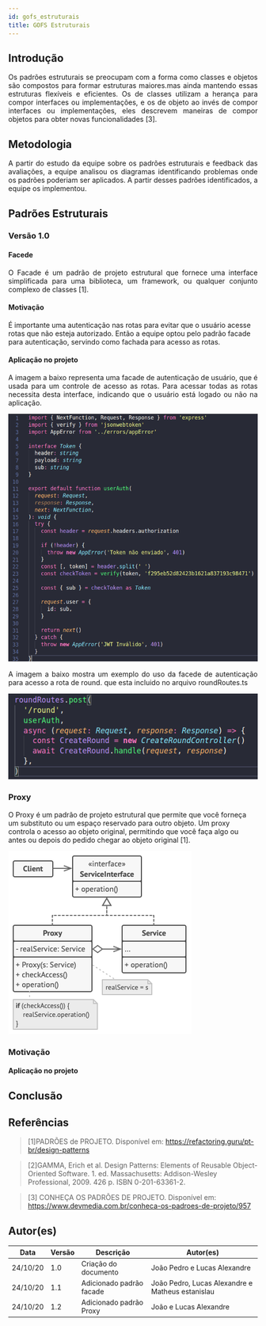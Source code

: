 ```yaml
---
id: gofs_estruturais
title: GOFS Estruturais
---
```


## Introdução

<p align = "justify">
Os padrões estruturais se preocupam com a forma como classes e objetos são compostos para formar estruturas maiores.mas ainda mantendo essas estruturas flexíveis e eficientes. Os de classes utilizam a herança para compor interfaces ou implementações, e os de objeto ao invés de compor interfaces ou implementações, eles descrevem maneiras de compor objetos para obter novas funcionalidades [3].
</p>


## Metodologia

<p align = "justify">
 A partir do estudo da equipe sobre os padrões estruturais e feedback das avaliações, a equipe analisou os diagramas identificando problemas onde os padrões poderiam ser aplicados. A partir desses padrões identificados, a equipe os implementou.
</p>

## Padrões Estruturais

### Versão 1.0

#### Facede

<p align = "justify">
O Facade é um padrão de projeto estrutural que fornece uma interface simplificada para uma biblioteca, um framework, ou qualquer conjunto complexo de classes [1].
</p>

#### Motivação

É importante uma autenticação nas rotas para evitar que o usuário acesse rotas que não esteja autorizado. Então a equipe optou pelo padrão facade para autenticação, servindo como fachada para acesso as rotas.

#### Aplicação no projeto

<p align = "justify">
A imagem a baixo representa uma facade de autenticação de usuário, que é usada para um controle de acesso as rotas. Para acessar todas as rotas necessita desta interface, indicando que o usuário está logado ou não na aplicação.
</p>

![ Método Faced ](../assets/Gof/userauth.png)

<p align = "justify">
A imagem a baixo mostra um exemplo do uso da facede de autenticação para acesso a rota de round. que esta incluido no arquivo roundRoutes.ts
</p>

![ Método Faced ](../assets/Gof/userauthroutes.png)

### Proxy 

O Proxy é um padrão de projeto estrutural que permite que você forneça um substituto ou um espaço reservado para outro objeto. Um proxy controla o acesso ao objeto original, permitindo que você faça algo ou antes ou depois do pedido chegar ao objeto original [1]. 

![ Exemplo Proxy ](../assets/Gof/structure.png)


### Motivação

#### Aplicação no projeto


## Conclusão



## Referências

> [1]PADRÕES de PROJETO. Disponível em: https://refactoring.guru/pt-br/design-patterns 

> [2]GAMMA, Erich et al. Design Patterns: Elements of Reusable Object-Oriented Software. 1. ed. Massachusetts: Addison-Wesley Professional, 2009. 426 p. ISBN 0-201-63361-2.

> [3] CONHEÇA OS PADRÕES DE PROJETO. Disponível em: https://www.devmedia.com.br/conheca-os-padroes-de-projeto/957

## Autor(es)

| Data | Versão | Descrição | Autor(es) |
| -- | -- | -- | -- |
| 24/10/20 | 1.0 | Criação do documento | João Pedro e Lucas Alexandre |
|24/10/20| 1.1 | Adicionado padrão facade | João Pedro, Lucas Alexandre e Matheus estanislau|
|24/10/20| 1.2 | Adicionado padrão Proxy | João e Lucas Alexandre |
